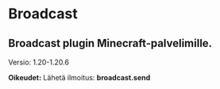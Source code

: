 # Broadcast

## Broadcast plugin Minecraft-palvelimille.

Versio: 1.20-1.20.6

**Oikeudet:**
Lähetä ilmoitus:
**broadcast.send**
